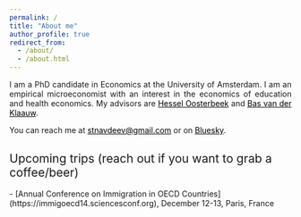 ```yaml
---
permalink: /
title: "About me"
author_profile: true
redirect_from: 
  - /about/
  - /about.html
---
```


<p align="justify">  
I am a PhD candidate in Economics at the University of Amsterdam. I am an empirical microeconomist with an interest in the economics of education and health economics. My advisors are <a href="https://oosterbeek.economists.nl" style="color: black;">Hessel Oosterbeek</a> and <a href="https://research.vu.nl/en/persons/bas-van-der-klaauw" style="color: black;">Bas van der Klaauw</a>.
</p>
<p align="justify">
</p>
<p align="justify">
You can reach me at <a href="mailto:stnavdeev@gmail.com" style="color: black;">stnavdeev@gmail.com</a> or on <a href="https://bsky.app/profile/stnavdeev.bsky.social" style="color: black;">Bluesky</a>. 
</p>

<h2 style="margin-top: 30px; font-weight: normal;">Upcoming trips (reach out if you want to grab a coffee/beer)</h2>
- [Annual Conference on Immigration in OECD Countries](https://immigoecd14.sciencesconf.org), December 12-13, Paris, France
